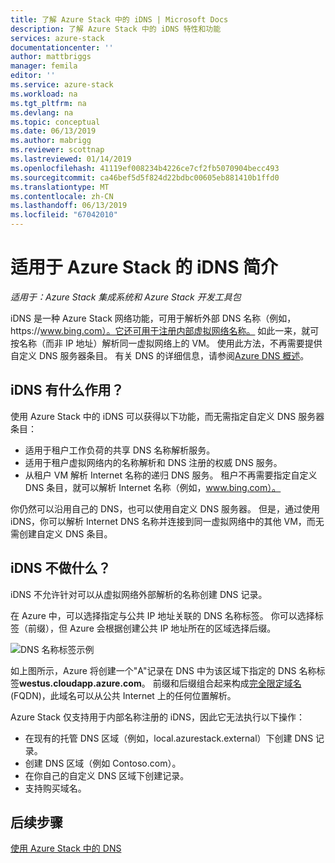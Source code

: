 ```yaml
---
title: 了解 Azure Stack 中的 iDNS | Microsoft Docs
description: 了解 Azure Stack 中的 iDNS 特性和功能
services: azure-stack
documentationcenter: ''
author: mattbriggs
manager: femila
editor: ''
ms.service: azure-stack
ms.workload: na
ms.tgt_pltfrm: na
ms.devlang: na
ms.topic: conceptual
ms.date: 06/13/2019
ms.author: mabrigg
ms.reviewer: scottnap
ms.lastreviewed: 01/14/2019
ms.openlocfilehash: 41119ef008234b4226ce7cf2fb5070904becc493
ms.sourcegitcommit: ca46bef5d5f824d22bdbc00605eb881410b1ffd0
ms.translationtype: MT
ms.contentlocale: zh-CN
ms.lasthandoff: 06/13/2019
ms.locfileid: "67042010"
---
```

# <a name="introducing-idns-for-azure-stack"></a>适用于 Azure Stack 的 iDNS 简介

*适用于：Azure Stack 集成系统和 Azure Stack 开发工具包*

iDNS 是一种 Azure Stack 网络功能，可用于解析外部 DNS 名称（例如，https:\//www.bing.com）。它还可用于注册内部虚拟网络名称。 如此一来，就可按名称（而非 IP 地址）解析同一虚拟网络上的 VM。 使用此方法，不再需要提供自定义 DNS 服务器条目。 有关 DNS 的详细信息，请参阅[Azure DNS 概述](https://docs.microsoft.com/azure/dns/dns-overview)。

## <a name="what-does-idns-do"></a>iDNS 有什么作用？

使用 Azure Stack 中的 iDNS 可以获得以下功能，而无需指定自定义 DNS 服务器条目：

- 适用于租户工作负荷的共享 DNS 名称解析服务。
- 适用于租户虚拟网络内的名称解析和 DNS 注册的权威 DNS 服务。
- 从租户 VM 解析 Internet 名称的递归 DNS 服务。 租户不再需要指定自定义 DNS 条目，就可以解析 Internet 名称（例如，www.bing.com）。

你仍然可以沿用自己的 DNS，也可以使用自定义 DNS 服务器。 但是，通过使用 iDNS，你可以解析 Internet DNS 名称并连接到同一虚拟网络中的其他 VM，而无需创建自定义 DNS 条目。

## <a name="what-doesnt-idns-do"></a>iDNS 不做什么？

iDNS 不允许针对可以从虚拟网络外部解析的名称创建 DNS 记录。

在 Azure 中，可以选择指定与公共 IP 地址关联的 DNS 名称标签。 你可以选择标签（前缀），但 Azure 会根据创建公共 IP 地址所在的区域选择后缀。

![DNS 名称标签示例](media/azure-stack-understanding-dns-in-tp2/image3.png)

如上图所示，Azure 将创建一个"A"记录在 DNS 中为该区域下指定的 DNS 名称标签**westus.cloudapp.azure.com**。 前缀和后缀组合起来构成[完全限定域名](https://en.wikipedia.org/wiki/Fully_qualified_domain_name) (FQDN)，此域名可以从公共 Internet 上的任何位置解析。

Azure Stack 仅支持用于内部名称注册的 iDNS，因此它无法执行以下操作：

- 在现有的托管 DNS 区域（例如，local.azurestack.external）下创建 DNS 记录。
- 创建 DNS 区域（例如 Contoso.com）。
- 在你自己的自定义 DNS 区域下创建记录。
- 支持购买域名。

## <a name="next-steps"></a>后续步骤

[使用 Azure Stack 中的 DNS](azure-stack-dns.md)
